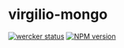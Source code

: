 virgilio-mongo
==============
[![wercker status](https://app.wercker.com/status/501ab4ec51043ffb84128b6fffefef6f/s/master "wercker status")](https://app.wercker.com/project/bykey/501ab4ec51043ffb84128b6fffefef6f)
[![NPM version](https://badge.fury.io/js/virgilio-mongo.svg)](http://badge.fury.io/js/virgilio-mongo)
